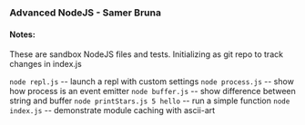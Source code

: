 ### Advanced NodeJS - Samer Bruna

#### Notes:

These are sandbox NodeJS files and tests. Initializing as git repo to track changes in index.js

`node repl.js` -- launch a repl with custom settings
`node process.js` -- show how process is an event emitter
`node buffer.js` -- show difference between string and buffer
`node printStars.js 5 hello` -- run a simple function
`node index.js` -- demonstrate module caching with ascii-art